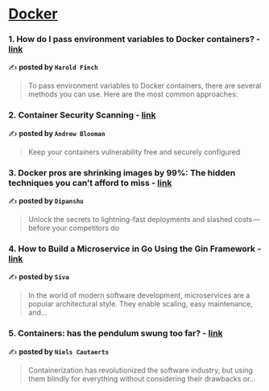 
<h1><a href=https://medium.com/tag/docker/recommended target="_blank" rel="noopener noreferrer">Docker</a></h1>
<h3>1. How do I pass environment variables to Docker containers? - <a href="https://medium.com/@haroldfinch01/how-do-i-pass-environment-variables-to-docker-containers-202fe4608865" target="_blank" rel="noopener noreferrer">link</a></h3>

✍️ **posted by `Harold Finch`**

<blockquote>To pass environment variables to Docker containers, there are several methods you can use. Here are the most common approaches:</blockquote>

<h3>2. Container Security Scanning - <a href="https://medium.com/itnext/container-security-scanning-f16b438db58d" target="_blank" rel="noopener noreferrer">link</a></h3>

✍️ **posted by `Andrew Blooman`**

<blockquote>Keep your containers vulnerability free and securely configured</blockquote>

<h3>3. Docker pros are shrinking images by 99%: The hidden techniques you can’t afford to miss - <a href="https://medium.com/aws-in-plain-english/docker-pros-are-shrinking-images-by-99-the-hidden-techniques-you-cant-afford-to-miss-a70ee26b4cbf" target="_blank" rel="noopener noreferrer">link</a></h3>

✍️ **posted by `Dipanshu ‎`**

<blockquote>Unlock the secrets to lightning-fast deployments and slashed costs — before your competitors do</blockquote>

<h3>4. How to Build a Microservice in Go Using the Gin Framework - <a href="https://medium.com/@byteshiva/how-to-build-a-microservice-in-go-using-the-gin-framework-e62ccd1b7058" target="_blank" rel="noopener noreferrer">link</a></h3>

✍️ **posted by `Siva`**

<blockquote>In the world of modern software development, microservices are a popular architectural style. They enable scaling, easy maintenance, and…</blockquote>

<h3>5. Containers: has the pendulum swung too far? - <a href="https://medium.com/itnext/containers-has-the-pendulum-swung-too-far-208ad02a6b42" target="_blank" rel="noopener noreferrer">link</a></h3>

✍️ **posted by `Niels Cautaerts`**

<blockquote>Containerization has revolutionized the software industry, but using them blindly for everything without considering their drawbacks or…</blockquote>

